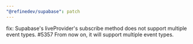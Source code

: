 ```yaml
---
"@refinedev/supabase": patch
---
```


fix: Supabase's liveProvider's subscribe method does not support multiple event types. #5357
From now on, it will support multiple event types.
